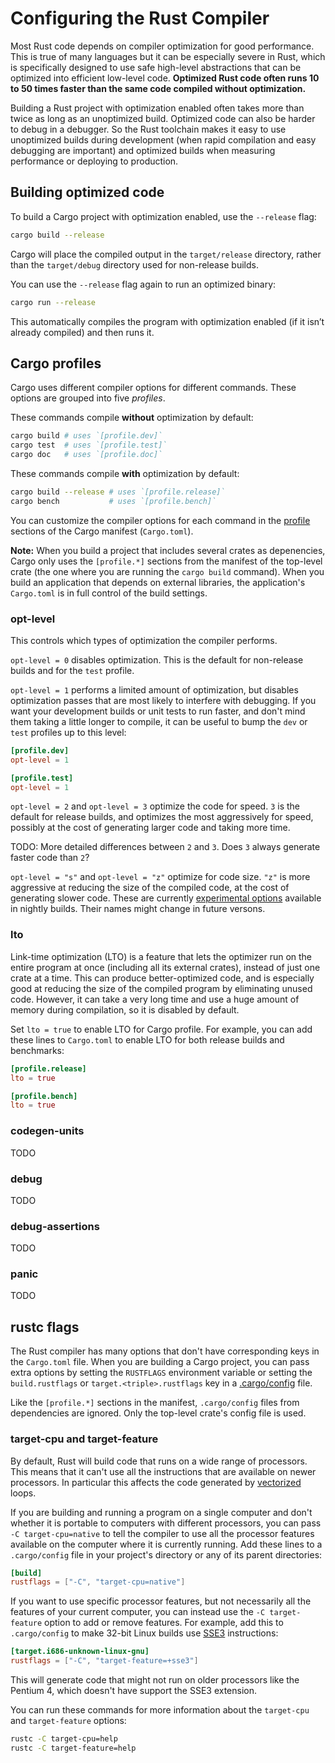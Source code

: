 # Configuring the Rust Compiler

Most Rust code depends on compiler optimization for good performance.  This is
true of many languages but it can be especially severe in Rust, which is
specifically designed to use safe high-level abstractions that can be
optimized into efficient low-level code.  **Optimized Rust code often runs 10
to 50 times faster than the same code compiled without optimization.**

Building a Rust project with optimization enabled often takes more than twice
as long as an unoptimized build.  Optimized code can also be harder to debug
in a debugger.  So the Rust toolchain makes it easy to use unoptimized builds
during development (when rapid compilation and easy debugging are important)
and optimized builds when measuring performance or deploying to production.

## Building optimized code

To build a Cargo project with optimization enabled, use the `--release` flag:

```sh
cargo build --release
```

Cargo will place the compiled output in the `target/release` directory, rather
than the `target/debug` directory used for non-release builds.

You can use the `--release` flag again to run an optimized binary:

```sh
cargo run --release
```

This automatically compiles the program with optimization enabled (if it isn’t
already compiled) and then runs it.

## Cargo profiles

Cargo uses different compiler options for different commands.  These options
are grouped into five *profiles*.

These commands compile **without** optimization by default:

```sh
cargo build # uses `[profile.dev]`
cargo test  # uses `[profile.test]`
cargo doc   # uses `[profile.doc]`
```

These commands compile **with** optimization by default:

```sh
cargo build --release # uses `[profile.release]`
cargo bench           # uses `[profile.bench]`
```

You can customize the compiler options for each command in the [profile]
sections of the Cargo manifest (`Cargo.toml`).

**Note:** When you build a project that includes several crates as
depenencies, Cargo only uses the `[profile.*]` sections from the manifest of
the top-level crate (the one where you are running the `cargo build` command).
When you build an application that depends on external libraries, the
application's `Cargo.toml` is in full control of the build settings.

### opt-level

This controls which types of optimization the compiler performs.

`opt-level = 0` disables optimization.  This is the default for non-release
builds and for the `test` profile.

`opt-level = 1` performs a limited amount of optimization, but disables
optimization passes that are most likely to interfere with debugging.  If
you want your development builds or unit tests to run faster, and don't mind
them taking a little longer to compile, it can be useful to bump the `dev` or
`test` profiles up to this level:

```toml
[profile.dev]
opt-level = 1

[profile.test]
opt-level = 1
```

`opt-level = 2` and `opt-level = 3` optimize the code for speed.  `3` is the
default for release builds, and optimizes the most aggressively for speed,
possibly at the cost of generating larger code and taking more time.

TODO: More detailed differences between `2` and `3`.  Does `3` always generate
faster code than `2`?

`opt-level = "s"` and `opt-level = "z"` optimize for code size.  `"z"` is more
aggressive at reducing the size of the compiled code, at the cost of
generating slower code.  These are currently [experimental options][gh35784]
available in nightly builds.  Their names might change in future versons.

[gh35784]: https://github.com/rust-lang/rust/issues/35784

### lto

Link-time optimization (LTO) is a feature that lets the optimizer run on the
entire program at once (including all its external crates), instead of just
one crate at a time.  This can produce better-optimized code, and is
especially good at reducing the size of the compiled program by eliminating
unused code.  However, it can take a very long time and use a huge amount of
memory during compilation, so it is disabled by default.

Set `lto = true` to enable LTO for Cargo profile.  For example, you can add
these lines to `Cargo.toml` to enable LTO for both release builds and
benchmarks:

```toml
[profile.release]
lto = true

[profile.bench]
lto = true
```

### codegen-units

TODO

### debug

TODO

### debug-assertions

TODO

### panic

TODO

## rustc flags

The Rust compiler has many options that don't have corresponding keys in the
`Cargo.toml` file.  When you are building a Cargo project, you can pass extra
options by setting the `RUSTFLAGS` environment variable or setting the
`build.rustflags` or `target.<triple>.rustflags` key in a
[.cargo/config](config) file.

Like the `[profile.*]` sections in the manifest, `.cargo/config` files from
dependencies are ignored.  Only the top-level crate's config file is used.

### target-cpu and target-feature

By default, Rust will build code that runs on a wide range of processors.
This means that it can't use all the instructions that are available on newer
processors.  In particular this affects the code generated by [vectorized]
loops.

If you are building and running a program on a single computer and don't
whether it is portable to computers with different processors, you can pass
`-C target-cpu=native` to tell the compiler to use all the processor features
available on the computer where it is currently running.  Add these lines to a
`.cargo/config` file in your project's directory or any of its parent
directories:

```toml
[build]
rustflags = ["-C", "target-cpu=native"]
```

If you want to use specific processor features, but not necessarily all the
features of your current computer, you can instead use the `-C
target-feature` option to add or remove features.  For example, add this to
`.cargo/config` to make 32-bit Linux builds use [SSE3] instructions:

```toml
[target.i686-unknown-linux-gnu]
rustflags = ["-C", "target-feature=+sse3"]
```

This will generate code that might not run on older processors like the
Pentium 4, which doesn't have support the SSE3 extension.

You can run these commands for more information about the `target-cpu` and
`target-feature` options:

```sh
rustc -C target-cpu=help
rustc -C target-feature=help
```

[profile]: http://doc.crates.io/manifest.html#the-profile-sections
[config]: http://doc.crates.io/config.html
[vectorized]: https://en.wikipedia.org/wiki/Automatic_vectorization
[SSE3]: https://en.wikipedia.org/wiki/SSE3
